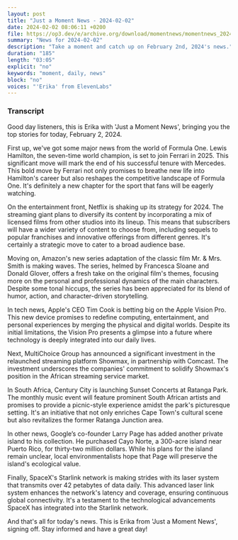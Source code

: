 ```yaml
---
layout: post
title: "Just a Moment News - 2024-02-02"
date: 2024-02-02 08:06:11 +0200
file: https://op3.dev/e/archive.org/download/momentnews/momentnews_2024-02-02.mp3
summary: "News for 2024-02-02"
description: "Take a moment and catch up on February 2nd, 2024's news."
duration: "185"
length: "03:05"
explicit: "no"
keywords: "moment, daily, news"
block: "no"
voices: "'Erika' from ElevenLabs"
---
```


### Transcript

Good day listeners, this is Erika with 'Just a Moment News', bringing you the top stories for today, February 2, 2024.

First up, we've got some major news from the world of Formula One. Lewis Hamilton, the seven-time world champion, is set to join Ferrari in 2025. This significant move will mark the end of his successful tenure with Mercedes. This bold move by Ferrari not only promises to breathe new life into Hamilton's career but also reshapes the competitive landscape of Formula One. It's definitely a new chapter for the sport that fans will be eagerly watching.

On the entertainment front, Netflix is shaking up its strategy for 2024. The streaming giant plans to diversify its content by incorporating a mix of licensed films from other studios into its lineup. This means that subscribers will have a wider variety of content to choose from, including sequels to popular franchises and innovative offerings from different genres. It's certainly a strategic move to cater to a broad audience base.

Moving on, Amazon's new series adaptation of the classic film Mr. & Mrs. Smith is making waves. The series, helmed by Francesca Sloane and Donald Glover, offers a fresh take on the original film's themes, focusing more on the personal and professional dynamics of the main characters. Despite some tonal hiccups, the series has been appreciated for its blend of humor, action, and character-driven storytelling.

In tech news, Apple's CEO Tim Cook is betting big on the Apple Vision Pro. This new device promises to redefine computing, entertainment, and personal experiences by merging the physical and digital worlds. Despite its initial limitations, the Vision Pro presents a glimpse into a future where technology is deeply integrated into our daily lives.

Next, MultiChoice Group has announced a significant investment in the relaunched streaming platform Showmax, in partnership with Comcast. The investment underscores the companies' commitment to solidify Showmax's position in the African streaming service market.

In South Africa, Century City is launching Sunset Concerts at Ratanga Park. The monthly music event will feature prominent South African artists and promises to provide a picnic-style experience amidst the park's picturesque setting. It's an initiative that not only enriches Cape Town's cultural scene but also revitalizes the former Ratanga Junction area.

In other news, Google’s co-founder Larry Page has added another private island to his collection. He purchased Cayo Norte, a 300-acre island near Puerto Rico, for thirty-two million dollars. While his plans for the island remain unclear, local environmentalists hope that Page will preserve the island's ecological value.

Finally, SpaceX's Starlink network is making strides with its laser system that transmits over 42 petabytes of data daily. This advanced laser link system enhances the network's latency and coverage, ensuring continuous global connectivity. It's a testament to the technological advancements SpaceX has integrated into the Starlink network.

And that's all for today's news. This is Erika from 'Just a Moment News', signing off. Stay informed and have a great day!
